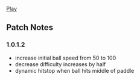 [Play](https://tkshehan.github.io/pong/pong.html)

## Patch Notes

### 1.0.1.2
- increase initial ball speed from 50 to 100
- decrease difficulty increases by half
- dynamic hitstop when ball hits middle of paddle
